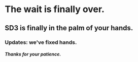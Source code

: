 # The wait is finally over.

## SD3 is finally in the palm of your hands.

### Updates: we've fixed hands.

##### Thanks for your patience.
